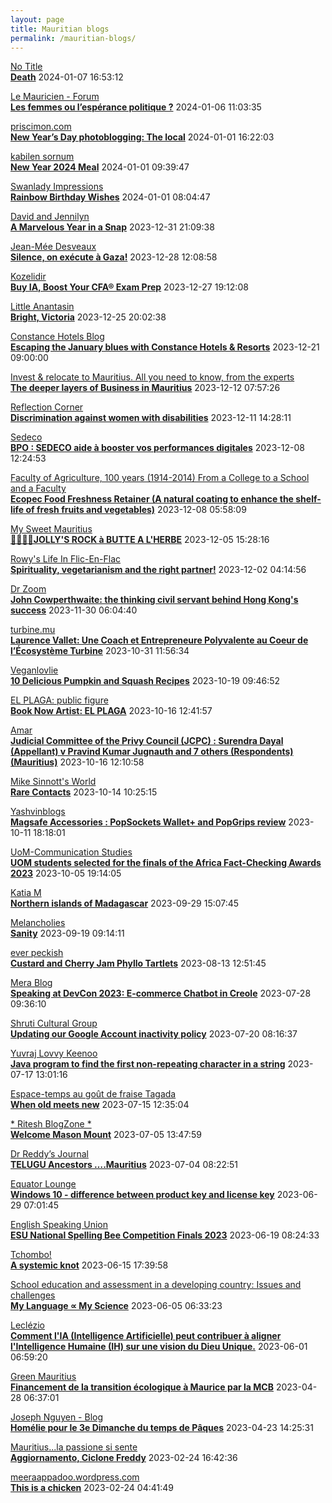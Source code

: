```yaml
---
layout: page
title: Mauritian blogs
permalink: /mauritian-blogs/
---
```


[No Title](https://vintishgokool.blogspot.com/)  
**[Death](https://vintishgokool.blogspot.com/2024/01/death.html)**  2024-01-07 16:53:12

[Le Mauricien - Forum](https://www.lemauricien.com/category/opinions/forum/)  
**[Les femmes ou l’espérance politique ?](https://www.lemauricien.com/le-mauricien/les-femmes-ou-lesperance-politique/619070/)**  2024-01-06 11:03:35

[priscimon.com](https://priscimon.com/blog)  
**[New Year’s Day photoblogging: The local](https://priscimon.com/blog/2024/01/01/new-years-day-photoblogging-the-local/)**  2024-01-01 16:22:03

[kabilen sornum](https://kabilen.tumblr.com/)  
**[New Year 2024 Meal](https://kabilen.tumblr.com/post/738304445304143872)**  2024-01-01 09:39:47

[Swanlady Impressions](https://swanlady-impressions.blogspot.com/)  
**[Rainbow Birthday Wishes](https://swanlady-impressions.blogspot.com/2024/01/rainbow-birthday-wishes.html)**  2024-01-01 08:04:47

[David and Jennilyn](https://davidandjennilyn.com)  
**[A Marvelous Year in a Snap](https://davidandjennilyn.com/2023/12/31/a-marvelous-year-in-a-snap/)**  2023-12-31 21:09:38

[Jean-Mée Desveaux](https://jeanmeedesveaux.blogspot.com/)  
**[Silence, on exécute à Gaza!](https://jeanmeedesveaux.blogspot.com/2023/12/silence-on-tue-gaza.html)**  2023-12-28 12:08:58

[Kozelidir](http://kozelidir.blogspot.com/)  
**[Buy IA, Boost Your CFA® Exam Prep](http://kozelidir.blogspot.com/2023/12/buy-ia-boost-your-cfa-exam-prep.html)**  2023-12-27 19:12:08

[Little Anantasin](https://littleanantasin.wordpress.com)  
**[Bright, Victoria](https://littleanantasin.wordpress.com/2023/12/25/bright-victoria/)**  2023-12-25 20:02:38

[Constance Hotels Blog](https://blog.constancehotels.com)  
**[Escaping the January blues with Constance Hotels & Resorts](https://blog.constancehotels.com/escaping-the-january-blues-with-constance-hotels-resorts/)**  2023-12-21 09:00:00

[Invest & relocate to Mauritius. All you need to know, from the experts](https://relocationmauritius.wordpress.com)  
**[The deeper layers of Business in Mauritius](https://relocationmauritius.wordpress.com/2023/12/12/the-deeper-layers-of-business-in-mauritius/)**  2023-12-12 07:57:26

[Reflection Corner](https://tachah.blogspot.com/)  
**[Discrimination against women with disabilities](https://tachah.blogspot.com/2023/12/discrimination-against-women-with.html)**  2023-12-11 14:28:11

[Sedeco](https://sedecobtob.blogspot.com/)  
**[BPO : SEDECO aide à booster vos performances digitales](https://sedecobtob.blogspot.com/2023/12/bpo-sedeco-aide-booster-vos.html)**  2023-12-08 12:24:53

[Faculty of Agriculture, 100 years (1914-2014)         From a College to a School and a Faculty](https://facultyagriculture.blogspot.com/)  
**[Ecopec Food Freshness Retainer (A natural coating to enhance the shelf-life of fresh fruits and vegetables)](https://facultyagriculture.blogspot.com/2023/12/ecopec-food-freshness-retainer-natural.html)**  2023-12-08 05:58:09

[My Sweet Mauritius](https://mysweetmauritius.blogspot.com/)  
**[🌴🇲🇺🌴JOLLY'S ROCK à BUTTE A L'HERBE](https://mysweetmauritius.blogspot.com/2023/12/jollys-rock-butte-lherbe.html)**  2023-12-05 15:28:16

[Rowy's Life In Flic-En-Flac](https://flicenflac.blogspot.com/)  
**[Spirituality, vegetarianism and the right partner!](https://flicenflac.blogspot.com/2023/08/spirituality-vegetarianism-and-right.html)**  2023-12-02 04:14:56

[Dr Zoom](https://zoomdr.blogspot.com/)  
**[John Cowperthwaite: the thinking civil servant behind Hong Kong's success](https://zoomdr.blogspot.com/2023/11/john-cowperthwaite-thinking-civil.html)**  2023-11-30 06:04:40

[turbine.mu](https://turbine.mu)  
**[Laurence Vallet: Une Coach et Entrepreneure Polyvalente au Coeur de l’Écosystème Turbine](https://turbine.mu/blog/2023/10/31/laurence-vallet-une-coach-et-entrepreneure-polyvalente-au-coeur-de-lecosysteme-turbine/)**  2023-10-31 11:56:34

[Veganlovlie](https://veganlovlie.com)  
**[10 Delicious Pumpkin and Squash Recipes](https://veganlovlie.com/10-delicious-pumpkin-and-squash-recipes/)**  2023-10-19 09:46:52

[EL PLAGA: public figure](https://elplagaa.blogspot.com/)  
**[Book Now Artist: EL PLAGA](https://elplagaa.blogspot.com/2023/10/book-now-artist-el-plaga.html)**  2023-10-16 12:41:57

[Amar](https://amarbheenick.blogspot.com/)  
**[Judicial Committee of the Privy Council (JCPC) : Surendra Dayal (Appellant) v Pravind Kumar Jugnauth and 7 others (Respondents) (Mauritius)](https://amarbheenick.blogspot.com/2023/10/judicial-committee-of-privy-council.html)**  2023-10-16 12:10:58

[Mike Sinnott's World](https://msinnott.net)  
**[Rare Contacts](https://msinnott.net/2023/10/14/rare-contacts/)**  2023-10-14 10:25:15

[Yashvinblogs](https://yashvinblogs.com)  
**[Magsafe Accessories : PopSockets Wallet+ and PopGrips review](https://yashvinblogs.com/2023/10/11/magsafe-popsockets-wallet-popgrips/)**  2023-10-11 18:18:01

[UoM-Communication Studies](https://comstudies.wordpress.com)  
**[UOM students selected for the finals of the Africa Fact-Checking Awards 2023](https://comstudies.wordpress.com/2023/10/05/uom-students-selected-for-the-finals-of-the-africa-fact-checking-awards-2023/)**  2023-10-05 19:14:05

[Katia M](https://katiam.blog)  
**[Northern islands of Madagascar](https://katiam.blog/2023/09/29/northern-islands-of-madagascar/)**  2023-09-29 15:07:45

[Melancholies](https://faustianmatters.blogspot.com/)  
**[Sanity](https://faustianmatters.blogspot.com/2023/09/sanity.html)**  2023-09-19 09:14:11

[ever peckish](https://everpeckish.com)  
**[Custard and Cherry Jam Phyllo Tartlets](https://everpeckish.com/custard-and-cherry-jam-phyllo-tartlets/?utm_source=rss&utm_medium=rss&utm_campaign=custard-and-cherry-jam-phyllo-tartlets)**  2023-08-13 12:51:45

[Mera Blog](https://nayarweb.com/blog)  
**[Speaking at DevCon 2023: E-commerce Chatbot in Creole](https://nayarweb.com/blog/2023/speaking-at-devcon-2023-e-commerce-chatbot-in-creole/)**  2023-07-28 09:36:10

[Shruti Cultural Group](https://shruticulturalgroup.blogspot.com/)  
**[Updating our Google Account inactivity policy](https://shruticulturalgroup.blogspot.com/2023/07/updating-our-google-account-inactivity.html)**  2023-07-20 08:16:37

[Yuvraj Lovvy Keenoo](https://lovvy.wordpress.com)  
**[Java program to find the first non-repeating character in a string](https://lovvy.wordpress.com/2023/07/17/java-program-to-find-the-first-non-repeating-character-in-a-string/)**  2023-07-17 13:01:16

[Espace-temps au goût de fraise Tagada](http://gadatagada.blogspot.com/)  
**[When old meets new](http://gadatagada.blogspot.com/2023/07/when-old-meets-new.html)**  2023-07-15 12:35:04

[* Ritesh BlogZone *](https://ritesh2103.wordpress.com)  
**[Welcome Mason Mount](https://ritesh2103.wordpress.com/2023/07/05/welcome-mason-mount/)**  2023-07-05 13:47:59

[Dr Reddy’s Journal](https://drreddy.wordpress.com)  
**[TELUGU Ancestors ….Mauritius](https://drreddy.wordpress.com/2023/07/04/telugu-ancestors-mauritius/)**  2023-07-04 08:22:51

[Equator Lounge](https://equatorlounge.blogspot.com/)  
**[Windows 10 - difference between product key and license key](https://equatorlounge.blogspot.com/2023/06/windows-10-difference-between-product.html)**  2023-06-29 07:01:45

[English Speaking Union](https://www.esumauritius.org)  
**[ESU National Spelling Bee Competition Finals 2023](https://www.esumauritius.org/national-spelling-bee-competition/finals-2023/)**  2023-06-19 08:24:33

[Tchombo!](https://tchombo.blogspot.com/)  
**[A systemic knot](https://tchombo.blogspot.com/2023/06/a-systemic-knot.html)**  2023-06-15 17:39:58

[School education and assessment in a developing country: Issues and challenges](https://vhunma.blogspot.com/)  
**[My Language ∝ My Science](https://vhunma.blogspot.com/2023/05/my-language-my-science.html)**  2023-06-05 06:33:23

[Leclézio](https://lleclezio.blogspot.com/)  
**[Comment l'IA (Intelligence Artificielle) peut contribuer à aligner l'Intelligence Humaine (IH) sur une vision du Dieu Unique.](https://lleclezio.blogspot.com/2023/05/comment-lia-intelligence-artificielle_31.html)**  2023-06-01 06:59:20

[Green Mauritius](https://greenmauritius.blogspot.com/)  
**[Financement de la transition écologique à Maurice par la MCB](https://greenmauritius.blogspot.com/2023/04/financement-de-la-transition-ecologique.html)**  2023-04-28 06:37:01

[Joseph Nguyen - Blog](https://josephnguyenmahebourg.blogspot.com/)  
**[Homélie pour le 3e Dimanche du temps de Pâques](https://josephnguyenmahebourg.blogspot.com/2023/04/homelie-pour-le-3e-dimanche-du-temps-de.html)**  2023-04-23 14:25:31

[Mauritius...la passione si sente](https://mauritiuslapassionesisente.blogspot.com/)  
**[Aggiornamento, Ciclone Freddy](https://mauritiuslapassionesisente.blogspot.com/2023/02/freddy-passera-da-grand-baie-alle-17.html)**  2023-02-24 16:42:36

[meeraappadoo.wordpress.com](https://meeraappadoo.wordpress.com)  
**[This is a chicken](https://meeraappadoo.wordpress.com/2023/02/24/this-is-a-chicken/)**  2023-02-24 04:41:49

<div style="height:0;width:0;overflow:hidden;"></div>